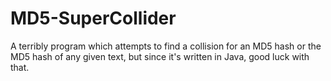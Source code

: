 MD5-SuperCollider
=================

A terribly program which attempts to find a collision for an MD5 hash or the MD5 hash of any given text, but since it's written in Java, good luck with that.

